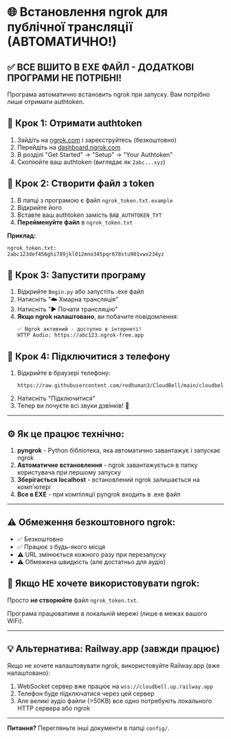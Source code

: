 # 🌐 Встановлення ngrok для публічної трансляції (АВТОМАТИЧНО!)

## ✅ ВСЕ ВШИТО В EXE ФАЙЛ - ДОДАТКОВІ ПРОГРАМИ НЕ ПОТРІБНІ!

Програма автоматично встановить ngrok при запуску. Вам потрібно лише отримати authtoken.

## 🔑 Крок 1: Отримати authtoken

1. Зайдіть на [ngrok.com](https://ngrok.com) і зареєструйтесь (безкоштовно)
2. Перейдіть на [dashboard.ngrok.com](https://dashboard.ngrok.com)
3. В розділі "Get Started" → "Setup" → "Your Authtoken"
4. Скопіюйте ваш authtoken (виглядає як `2abc...xyz`)

## 📝 Крок 2: Створити файл з token

1. В папці з програмою є файл `ngrok_token.txt.example`
2. Відкрийте його
3. Вставте ваш authtoken замість `ВАШ_AUTHTOKEN_ТУТ`
4. **Перейменуйте файл** в `ngrok_token.txt`

**Приклад:**
```
ngrok_token.txt:
2abc123def456ghi789jkl012mno345pqr678stu901vwx234yz
```

## 🚀 Крок 3: Запустити програму

1. Відкрийте `Begin.py` або запустіть .exe файл
2. Натисніть "☁️ Хмарна трансляція"
3. Натисніть "▶️ Почати трансляцію"
4. **Якщо ngrok налаштовано**, ви побачите повідомлення:
   ```
   ✅ Ngrok активний - доступно в інтернеті!
   HTTP Audio: https://abc123.ngrok-free.app
   ```

## 📱 Крок 4: Підключитися з телефону

1. Відкрийте в браузері телефону:
   ```
   https://raw.githubusercontent.com/redhuman3/CloudBell/main/cloudbell_audio.html
   ```
2. Натисніть "Підключитися"
3. Тепер ви почуєте всі звуки дзвінків! 🎉

---

## ⚙️ Як це працює технічно:

1. **pyngrok** - Python бібліотека, яка автоматично завантажує і запускає ngrok
2. **Автоматичне встановлення** - ngrok завантажується в папку користувача при першому запуску
3. **Зберігається localhost** - встановлений ngrok залишається на комп'ютері
4. **Все в EXE** - при компіляції pyngrok входить в .exe файл

---

## ⚠️ Обмеження безкоштовного ngrok:

- ✅ Безкоштовно
- ✅ Працює з будь-якого місця
- ⚠️ URL змінюється кожного разу при перезапуску
- ⚠️ Обмежена швидкість (але достатньо для аудіо)

## 🔄 Якщо НЕ хочете використовувати ngrok:

Просто **не створюйте** файл `ngrok_token.txt`.

Програма працюватиме в локальній мережі (лише в межах вашого WiFi).

---

## 💡 Альтернатива: Railway.app (завжди працює)

Якщо не хочете налаштовувати ngrok, використовуйте Railway.app (вже налаштовано):

1. WebSocket сервер вже працює на `wss://cloudbell.up.railway.app`
2. Телефон буде підключатися через цей сервер
3. Але великі аудіо файли (>50KB) все одно потребують локального HTTP сервера або ngrok

---

**Питання?** Перегляньте інші документи в папці `config/`.
